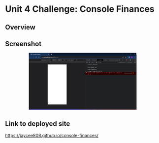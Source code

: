 # Unit 4 Challenge: Console Finances

## Overview
 


## Screenshot

<p align="center">
  <img src="./images/screenshot.png" width="350" title="screenshot of console log">
</p>

## Link to deployed site

https://jaycee808.github.io/console-finances/